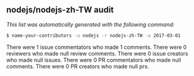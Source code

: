 ## nodejs/nodejs-zh-TW audit

_This list was automatically generated with the following command:_

```sh
$ name-your-contributors -u nodejs -r nodejs-zh-TW -a 2017-03-01
```

There were 1 issue commentators who made 1 comments.
There were 0 reviewers who made null review comments.
There were 0 issue creators who made null issues.
There were 0 PR commentators who made null comments.
There were 0 PR creators who made null prs.


